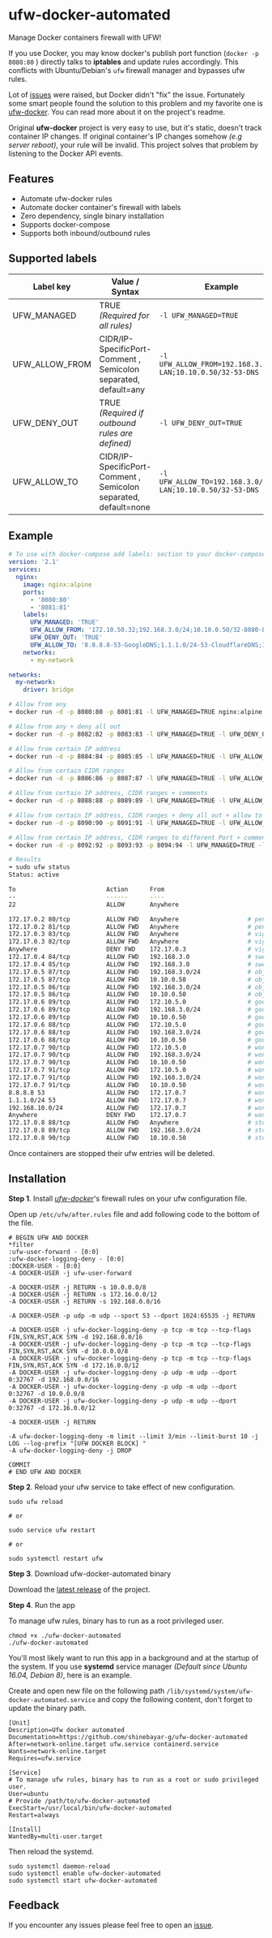 # ufw-docker-automated

Manage Docker containers firewall with UFW!

If you use Docker, you may know docker's publish port function (`docker -p 8080:80` ) directly talks to **iptables** and update rules accordingly.
This conflicts with Ubuntu/Debian's `ufw` firewall manager and bypasses ufw rules.

Lot of [issues](https://github.com/moby/moby/issues/4737) were raised, but Docker didn't "fix" the issue.
Fortunately some smart people found the solution to this problem and my favorite one is [ufw-docker](https://github.com/chaifeng/ufw-docker). You can read more about it on the project's readme.

Original **ufw-docker** project is very easy to use, but it's static, doesn't track container IP changes. If original container's IP changes somehow _(e.g server reboot)_, your rule will be invalid.
This project solves that problem by listening to the Docker API events.

## Features

- Automate ufw-docker rules
- Automate docker container's firewall with labels
- Zero dependency, single binary installation
- Supports docker-compose
- Supports both inbound/outbound rules

## Supported labels

| Label key      | Value / Syntax                                                   | Example                                                     |
| -------------- | ---------------------------------------------------------------- | ----------------------------------------------------------- |
| UFW_MANAGED    | TRUE _(Required for all rules)_                                  | `-l UFW_MANAGED=TRUE`                                       |
| UFW_ALLOW_FROM | CIDR/IP-SpecificPort-Comment , Semicolon separated, default=any  | `-l UFW_ALLOW_FROM=192.168.3.0/24-LAN;10.10.0.50/32-53-DNS` |
| UFW_DENY_OUT   | TRUE _(Required if outbound rules are defined)_                  | `-l UFW_DENY_OUT=TRUE`                                      |
| UFW_ALLOW_TO   | CIDR/IP-SpecificPort-Comment , Semicolon separated, default=none | `-l UFW_ALLOW_TO=192.168.3.0/24-LAN;10.10.0.50/32-53-DNS`   |

## Example

```yml
# To use with docker-compose add labels: section to your docker-compose.yml file
version: '2.1'
services:
  nginx:
    image: nginx:alpine
    ports:
      - '8080:80'
      - '8081:81'
    labels:
      UFW_MANAGED: 'TRUE'
      UFW_ALLOW_FROM: '172.10.50.32;192.168.3.0/24;10.10.0.50/32-8080-LAN'
      UFW_DENY_OUT: 'TRUE'
      UFW_ALLOW_TO: '8.8.8.8-53-GoogleDNS;1.1.1.0/24-53-CloudflareDNS;192.168.10.24-8080-LAN'
    networks:
      - my-network

networks:
  my-network:
    driver: bridge
```

```sh
# Allow from any
➜ docker run -d -p 8080:80 -p 8081:81 -l UFW_MANAGED=TRUE nginx:alpine

# Allow from any + deny all out
➜ docker run -d -p 8082:82 -p 8083:83 -l UFW_MANAGED=TRUE -l UFW_DENY_OUT=TRUE nginx:alpine

# Allow from certain IP address
➜ docker run -d -p 8084:84 -p 8085:85 -l UFW_MANAGED=TRUE -l UFW_ALLOW_FROM=192.168.3.0 nginx:alpine

# Allow from certain CIDR ranges
➜ docker run -d -p 8086:86 -p 8087:87 -l UFW_MANAGED=TRUE -l UFW_ALLOW_FROM="192.168.3.0/24;10.10.0.50/32" nginx:alpine

# Allow from certain IP address, CIDR ranges + comments
➜ docker run -d -p 8088:88 -p 8089:89 -l UFW_MANAGED=TRUE -l UFW_ALLOW_FROM="172.10.5.0;192.168.3.0/24-LAN;10.10.0.50/32-DNS" nginx:alpine

# Allow from certain IP address, CIDR ranges + deny all out + allow to some IP range (specific port defined) + comments
➜ docker run -d -p 8090:90 -p 8091:91 -l UFW_MANAGED=TRUE -l UFW_ALLOW_FROM="172.10.5.0;192.168.3.0/24-LAN;10.10.0.50/32-DNS" -l UFW_DENY_OUT=TRUE -l UFW_ALLOW_TO="8.8.8.8-53-GoogleDNS;1.1.1.0/24-53-CloudflareDNS;192.168.10.0/24-LAN" nginx:alpine

# Allow from certain IP address, CIDR ranges to different Port + comments
➜ docker run -d -p 8092:92 -p 8093:93 -p 8094:94 -l UFW_MANAGED=TRUE -l UFW_ALLOW_FROM="0.0.0.0/0-88-Internet;192.168.3.0/24-89-LAN;10.10.0.50-90" nginx:alpine

# Results
➜ sudo ufw status
Status: active

To                         Action      From
--                         ------      ----
22                         ALLOW       Anywhere

172.17.0.2 80/tcp          ALLOW FWD   Anywhere                   # pensive_davinci:bb01e89284b6
172.17.0.2 81/tcp          ALLOW FWD   Anywhere                   # pensive_davinci:bb01e89284b6
172.17.0.3 83/tcp          ALLOW FWD   Anywhere                   # vigorous_wescoff:97403d2d7e08
172.17.0.3 82/tcp          ALLOW FWD   Anywhere                   # vigorous_wescoff:97403d2d7e08
Anywhere                   DENY FWD    172.17.0.3                 # vigorous_wescoff:97403d2d7e08
172.17.0.4 84/tcp          ALLOW FWD   192.168.3.0                # sweet_poitras:b7f4cbdd363b
172.17.0.4 85/tcp          ALLOW FWD   192.168.3.0                # sweet_poitras:b7f4cbdd363b
172.17.0.5 87/tcp          ALLOW FWD   192.168.3.0/24             # objective_moore:473a2fd127c4
172.17.0.5 87/tcp          ALLOW FWD   10.10.0.50                 # objective_moore:473a2fd127c4
172.17.0.5 86/tcp          ALLOW FWD   192.168.3.0/24             # objective_moore:473a2fd127c4
172.17.0.5 86/tcp          ALLOW FWD   10.10.0.50                 # objective_moore:473a2fd127c4
172.17.0.6 89/tcp          ALLOW FWD   172.10.5.0                 # goofy_dijkstra:3c4d49d8e118
172.17.0.6 89/tcp          ALLOW FWD   192.168.3.0/24             # goofy_dijkstra:3c4d49d8e118 LAN
172.17.0.6 89/tcp          ALLOW FWD   10.10.0.50                 # goofy_dijkstra:3c4d49d8e118 DNS
172.17.0.6 88/tcp          ALLOW FWD   172.10.5.0                 # goofy_dijkstra:3c4d49d8e118
172.17.0.6 88/tcp          ALLOW FWD   192.168.3.0/24             # goofy_dijkstra:3c4d49d8e118 LAN
172.17.0.6 88/tcp          ALLOW FWD   10.10.0.50                 # goofy_dijkstra:3c4d49d8e118 DNS
172.17.0.7 90/tcp          ALLOW FWD   172.10.5.0                 # wonderful_wilson:447017665de8
172.17.0.7 90/tcp          ALLOW FWD   192.168.3.0/24             # wonderful_wilson:447017665de8 LAN
172.17.0.7 90/tcp          ALLOW FWD   10.10.0.50                 # wonderful_wilson:447017665de8 DNS
172.17.0.7 91/tcp          ALLOW FWD   172.10.5.0                 # wonderful_wilson:447017665de8
172.17.0.7 91/tcp          ALLOW FWD   192.168.3.0/24             # wonderful_wilson:447017665de8 LAN
172.17.0.7 91/tcp          ALLOW FWD   10.10.0.50                 # wonderful_wilson:447017665de8 DNS
8.8.8.8 53                 ALLOW FWD   172.17.0.7                 # wonderful_wilson:447017665de8 GoogleDNS
1.1.1.0/24 53              ALLOW FWD   172.17.0.7                 # wonderful_wilson:447017665de8 CloudflareDNS
192.168.10.0/24            ALLOW FWD   172.17.0.7                 # wonderful_wilson:447017665de8 LAN
Anywhere                   DENY FWD    172.17.0.7                 # wonderful_wilson:447017665de8
172.17.0.8 88/tcp          ALLOW FWD   Anywhere                   # stoic_roentgen:e34a3201c01b Internet
172.17.0.8 89/tcp          ALLOW FWD   192.168.3.0/24             # stoic_roentgen:e34a3201c01b LAN
172.17.0.8 90/tcp          ALLOW FWD   10.10.0.50                 # stoic_roentgen:e34a3201c01b
```

Once containers are stopped their ufw entries will be deleted.

## Installation

**Step 1**. Install [_ufw-docker_](https://github.com/chaifeng/ufw-docker#solving-ufw-and-docker-issues)'s firewall rules on your ufw configuration file.

Open up `/etc/ufw/after.rules` file and add following code to the bottom of the file.

```
# BEGIN UFW AND DOCKER
*filter
:ufw-user-forward - [0:0]
:ufw-docker-logging-deny - [0:0]
:DOCKER-USER - [0:0]
-A DOCKER-USER -j ufw-user-forward

-A DOCKER-USER -j RETURN -s 10.0.0.0/8
-A DOCKER-USER -j RETURN -s 172.16.0.0/12
-A DOCKER-USER -j RETURN -s 192.168.0.0/16

-A DOCKER-USER -p udp -m udp --sport 53 --dport 1024:65535 -j RETURN

-A DOCKER-USER -j ufw-docker-logging-deny -p tcp -m tcp --tcp-flags FIN,SYN,RST,ACK SYN -d 192.168.0.0/16
-A DOCKER-USER -j ufw-docker-logging-deny -p tcp -m tcp --tcp-flags FIN,SYN,RST,ACK SYN -d 10.0.0.0/8
-A DOCKER-USER -j ufw-docker-logging-deny -p tcp -m tcp --tcp-flags FIN,SYN,RST,ACK SYN -d 172.16.0.0/12
-A DOCKER-USER -j ufw-docker-logging-deny -p udp -m udp --dport 0:32767 -d 192.168.0.0/16
-A DOCKER-USER -j ufw-docker-logging-deny -p udp -m udp --dport 0:32767 -d 10.0.0.0/8
-A DOCKER-USER -j ufw-docker-logging-deny -p udp -m udp --dport 0:32767 -d 172.16.0.0/12

-A DOCKER-USER -j RETURN

-A ufw-docker-logging-deny -m limit --limit 3/min --limit-burst 10 -j LOG --log-prefix "[UFW DOCKER BLOCK] "
-A ufw-docker-logging-deny -j DROP

COMMIT
# END UFW AND DOCKER
```

**Step 2**. Reload your ufw service to take effect of new configuration.

```
sudo ufw reload

# or

sudo service ufw restart

# or

sudo systemctl restart ufw
```

**Step 3**. Download ufw-docker-automated binary

Download the [latest release](https://github.com/shinebayar-g/ufw-docker-automated/releases/latest) of the project.

**Step 4**. Run the app

To manage ufw rules, binary has to run as a root privileged user.

```
chmod +x ./ufw-docker-automated
./ufw-docker-automated
```

You'll most likely want to run this app in a background and at the startup of the system.
If you use **systemd** service manager _(Default since Ubuntu 16.04, Debian 8)_, here is an example.

Create and open new file on the following path `/lib/systemd/system/ufw-docker-automated.service` and copy the following content, don't forget to update the binary path.

```
[Unit]
Description=Ufw docker automated
Documentation=https://github.com/shinebayar-g/ufw-docker-automated
After=network-online.target ufw.service containerd.service
Wants=network-online.target
Requires=ufw.service

[Service]
# To manage ufw rules, binary has to run as a root or sudo privileged user.
User=ubuntu
# Provide /path/to/ufw-docker-automated
ExecStart=/usr/local/bin/ufw-docker-automated
Restart=always

[Install]
WantedBy=multi-user.target
```

Then reload the systemd.

```
sudo systemctl daemon-reload
sudo systemctl enable ufw-docker-automated
sudo systemctl start ufw-docker-automated
```

## Feedback

If you encounter any issues please feel free to open an [issue](https://github.com/shinebayar-g/ufw-docker-automated/issues).
